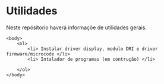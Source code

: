 # Utilidades
Neste repósitorio haverá informaçõe de utilidades gerais.

<html>
	<head> 
		<title>Sumário</title>
	</head>

	<body> 
		<ol>
			<li> Instalar driver display, modulo DRI e driver firmware/microcode </li>
			<li> Intalador de programas (em contrução) </li>		

		</ol>
	</body>

</html>
